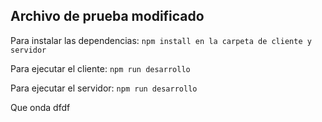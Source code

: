 ## Archivo de prueba modificado

Para instalar las dependencias: ```npm install en la carpeta de cliente y servidor```

Para ejecutar el cliente: ```npm run desarrollo```

Para ejecutar el servidor: ```npm run desarrollo```

Que onda
dfdf
